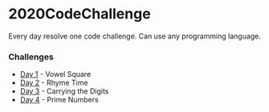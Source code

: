# 2020CodeChallenge
Every day resolve one code challenge. Can use any programming language.
### Challenges
* [Day 1](https://github.com/abimaell95/2020CodeChallenge/tree/master/Challenges/Day1) - Vowel Square
* [Day 2](https://github.com/abimaell95/2020CodeChallenge/tree/master/Challenges/Day2) - Rhyme Time
* [Day 3](https://github.com/abimaell95/2020CodeChallenge/tree/master/Challenges/Day3) - Carrying the Digits
* [Day 4](https://github.com/abimaell95/2020CodeChallenge/tree/master/Challenges/Day4) - Prime Numbers